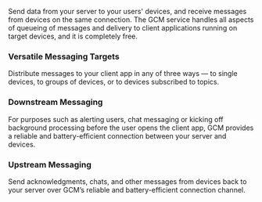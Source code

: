 Send data from your server to your users' devices, and receive messages from devices on the same connection. The GCM service handles all aspects of queueing of messages and delivery to client applications running on target devices, and it is completely free.

### Versatile Messaging Targets

Distribute messages to your client app in any of three ways — to single devices, to groups of devices, or to devices subscribed to topics.

### Downstream Messaging

For purposes such as alerting users, chat messaging or kicking off background processing before the user opens the client app, GCM provides a reliable and battery-efficient connection between your server and devices.

### Upstream Messaging

Send acknowledgments, chats, and other messages from devices back to your server over GCM’s reliable and battery-efficient connection channel.

